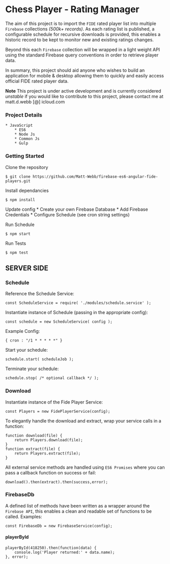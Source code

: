 # Chess Player - Rating Manager

The aim of this project is to import the `FIDE` rated player list into multiple `Firebase` collections _(500k+ records)_. As each rating list is published, a configurable schedule for recursive downloads is provided, this enables a historic record to be kept to monitor new and existing ratings changes.

Beyond this each `Firebase` collection will be wrapped in a light weight API using the standard Firebase query conventions in order to retrieve player data.

In summary, this project should aid anyone who wishes to build an application for mobile & desktop allowing them to quickly and easily access official FIDE rated player data.

**Note** This project is under active development and is currently considered _unstable_ if you would like to contribute to this project, please contact me at matt.d.webb [@] icloud.com

### Project Details
    * JavaScript
        * ES6
        * Node Js
        * Common Js
        * Gulp

### Getting Started

Clone the repository
```
$ git clone https://github.com/Matt-Webb/firebase-es6-angular-fide-players.git
```

Install dependancies
```
$ npm install
```

Update config
    * Create your own Firebase Database
    * Add Firebase Credentials
    * Configure Schedule (see cron string settings)

Run Schedule
```
$ npm start
```

Run Tests
```
$ npm test
```  

## SERVER SIDE

### Schedule

Reference the Schedule Service:
```
const ScheduleService = require( './modules/schedule.service' );
```

Instantiate instance of Schedule (passing in the appropriate config):
```
const schedule = new ScheduleService( config );
```

Example Config:
```
{ cron : "/1 * * * * *" }
```

Start your schedule:
```
schedule.start( scheduleJob );
```

Terminate your schedule:
```
schedule.stop( /* optional callback */ );
```

### Download

Instantiate instance of the Fide Player Service:
```
const Players = new FidePlayerService(config);
```

To elegantly handle the download and extract, wrap your service calls in a function:
```
function download(file) {
    return Players.download(file);
}
function extract(file) {
    return Players.extract(file);
}
```

All external service methods are handled using `ES6 Promises` where you can pass a callback function on success or fail:
```
download().then(extract).then(success,error);
```

### FirebaseDb

A defined list of methods have been written as a wrapper around the `Firebase API`, this enables a clean and readable set of functions to be called.
Examples:
```
const FirebaseDb = new FirebaseService(config);
```

#### playerById
```
playerById(418250).then(function(data) {
    console.log('Player returned:' + data.name);
}, error);
```
